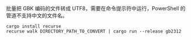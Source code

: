 批量把 GBK 编码的文件转成 UTF8，需要在命令提示符中运行，PowerShell 的管道不支持中文的文件名。

```
cargo install recurse
recurse walk DIRECTORY_PATH_TO_CONVERT | cargo run --release gb2312
```
